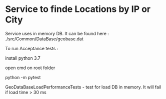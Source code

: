 # Service to finde Locations by IP or City

Service uses in memory DB. It can be found here : ./src/Common/DataBase/geobase.dat

To run Acceptance tests :

install python 3.7 

open cmd on root folder

python -m pytest

GeoDataBaseLoadPerformanceTests - test for load DB in memory. It will fail if load time > 30 ms

